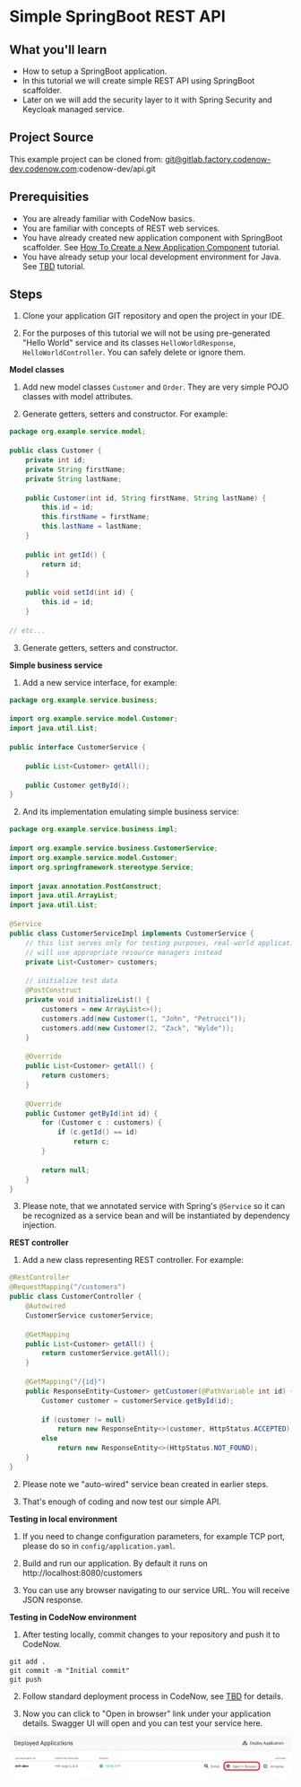 # Simple SpringBoot REST API



## What you'll learn

- How to setup a SpringBoot application.
- In this tutorial we will create simple REST API using SpringBoot scaffolder. 
- Later on we will add the security layer to it with Spring Security and Keycloak managed service.



## Project Source

This example project can be cloned from: git@gitlab.factory.codenow-dev.codenow.com:codenow-dev/api.git



## Prerequisities

- You are already familiar with CodeNow basics.
- You are familiar with concepts of REST web services.
- You have already created new application component with SpringBoot scaffolder. See [How To Create a New Application Component](https://www.codenow.com/docs/administration-manuals/create-new-component/) tutorial.
- You have already setup your local development environment for Java. See [TBD](https://www.codenow.com/docs/administration-manuals/) tutorial.



## Steps

1) Clone your application GIT repository and open the project in your IDE.

2) For the purposes of this tutorial we will not be using pre-generated "Hello World" service and its classes `HelloWorldResponse`, `HelloWorldController`. You can safely delete or ignore them.



**Model classes**

1) Add new model classes `Customer` and `Order`. They are very simple POJO classes with model attributes.

2) Generate getters, setters and constructor. For example:

```java
package org.example.service.model;

public class Customer {
    private int id;
    private String firstName;
    private String lastName;

    public Customer(int id, String firstName, String lastName) {
        this.id = id;
        this.firstName = firstName;
        this.lastName = lastName;
    }

    public int getId() {
        return id;
    }

    public void setId(int id) {
        this.id = id;
    }

// etc... 
```

3) Generate getters, setters and constructor.



**Simple business service**

1) Add a new service interface, for example:

```java
package org.example.service.business;

import org.example.service.model.Customer;
import java.util.List;

public interface CustomerService {
    
    public List<Customer> getAll();
    
    public Customer getById();
}

```

2) And its implementation emulating simple business service:

```java
package org.example.service.business.impl;

import org.example.service.business.CustomerService;
import org.example.service.model.Customer;
import org.springframework.stereotype.Service;

import javax.annotation.PostConstruct;
import java.util.ArrayList;
import java.util.List;

@Service
public class CustomerServiceImpl implements CustomerService {
    // this list serves only for testing purposes, real-world applications
    // will use appropriate resource managers instead
    private List<Customer> customers;

    // initialize test data
    @PostConstruct
    private void initializeList() {
        customers = new ArrayList<>();
        customers.add(new Customer(1, "John", "Petrucci"));
        customers.add(new Customer(2, "Zack", "Wylde"));
    }

    @Override
    public List<Customer> getAll() {
        return customers;
    }

    @Override
    public Customer getById(int id) {
        for (Customer c : customers) {
            if (c.getId() == id)
                return c;
        }

        return null;
    }
}
```

3) Please note, that we annotated service with Spring's `@Service` so it can be recognized as a service bean and will be instantiated by dependency injection. 



**REST controller**

1) Add a new class representing REST controller. For example:

```java
@RestController
@RequestMapping("/customers")
public class CustomerController {
    @Autowired
    CustomerService customerService;

    @GetMapping
    public List<Customer> getAll() {
        return customerService.getAll();
    }

    @GetMapping("/{id}")
    public ResponseEntity<Customer> getCustomer(@PathVariable int id) {
        Customer customer = customerService.getById(id);

        if (customer != null)
            return new ResponseEntity<>(customer, HttpStatus.ACCEPTED);
        else
            return new ResponseEntity<>(HttpStatus.NOT_FOUND);
    }
}
```

2) Please note we "auto-wired" service bean created in earlier steps.

3) That's enough of coding and now test our simple API.



**Testing in local environment**

1) If you need to change configuration parameters, for example TCP port, please do so in `config/application.yaml`.

2) Build and run our application. By default it runs on http://localhost:8080/customers

3) You can use any browser navigating to our service URL. You will receive JSON response.



**Testing in CodeNow environment**

1) After testing locally, commit changes to your repository and push it to CodeNow.

```
git add .
git commit -m "Initial commit"
git push
```

2) Follow standard deployment process in CodeNow, see [TBD](https://www.codenow.com/docs/administration-manuals/) for details.

3) Now you can click to "Open in browser" link under your application details. Swagger UI will open and you can test your service here.



<img src="../../static/img/javSprBooApi/open_in_browser.png" style="zoom:80%; float:left" />

